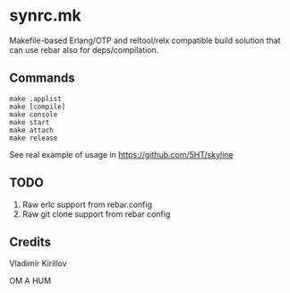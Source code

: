 synrc.mk
========

Makefile-based Erlang/OTP and reltool/relx compatible build solution that can use rebar also for deps/compilation.

Commands
--------

    make .applist
    make [compile]
    make console
    make start
    make attach
    make release

See real example of usage in https://github.com/5HT/skyline

TODO
----

1. Raw erlc support from rebar.config
2. Raw git clone support from rebar config

Credits
-------

Vladimir Kirillov

OM A HUM
